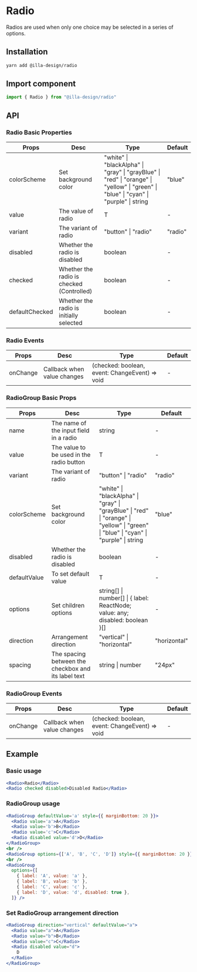 # Radio

Radios are used when only one choice may be selected in a series of options.

## Installation

```bash
yarn add @illa-design/radio
```

## Import component

```jsx
import { Radio } from "@illa-design/radio"
```

## API

### Radio Basic Properties

| Props          | Desc                                      | Type                                                                                                                                  | Default |
| -------------- | ----------------------------------------- | ------------------------------------------------------------------------------------------------------------------------------------- | ------- |
| colorScheme    | Set background color                      | "white" \| "blackAlpha" \| "gray" \| "grayBlue" \| "red" \| "orange" \| "yellow" \| "green" \| "blue" \| "cyan" \| "purple" \| string | "blue"  |
| value          | The value of radio                        | T                                                                                                                                     | -       |
| variant        | The variant of radio                      | "button" \| "radio"                                                                                                                   | "radio" |
| disabled       | Whether the radio is disabled             | boolean                                                                                                                               | -       |
| checked        | Whether the radio is checked (Controlled) | boolean                                                                                                                               | -       |
| defaultChecked | Whether the radio is initially selected   | boolean                                                                                                                               | -       |

### Radio Events

| Props    | Desc                        | Type                                           | Default |
| -------- | --------------------------- | ---------------------------------------------- | ------- |
| onChange | Callback when value changes | (checked: boolean, event: ChangeEvent) => void | -       |

### RadioGroup Basic Props

| Props        | Desc                                                | Type                                                                                                                                  | Default      |
| ------------ | --------------------------------------------------- | ------------------------------------------------------------------------------------------------------------------------------------- | ------------ |
| name         | The name of the input field in a radio              | string                                                                                                                                | -            |
| value        | The value to be used in the radio button            | T                                                                                                                                     | -            |
| variant      | The variant of radio                                | "button" \| "radio"                                                                                                                   | "radio"      |
| colorScheme  | Set background color                                | "white" \| "blackAlpha" \| "gray" \| "grayBlue" \| "red" \| "orange" \| "yellow" \| "green" \| "blue" \| "cyan" \| "purple" \| string | "blue"       |
| disabled     | Whether the radio is disabled                       | boolean                                                                                                                               | -            |
| defaultValue | To set default value                                | T                                                                                                                                     | -            |
| options      | Set children options                                | string[] \| number[] \| { label: ReactNode; value: any; disabled: boolean }[]                                                         | -            |
| direction    | Arrangement direction                               | "vertical" \| "horizontal"                                                                                                            | "horizontal" |
| spacing      | The spacing between the checkbox and its label text | string \| number                                                                                                                      | "24px"       |

### RadioGroup Events

| Props    | Desc                        | Type                                           | Default |
| -------- | --------------------------- | ---------------------------------------------- | ------- |
| onChange | Callback when value changes | (checked: boolean, event: ChangeEvent) => void | -       |

## Example

### Basic usage

```jsx
<Radio>Radio</Radio>
<Radio checked disabled>Disabled Radio</Radio>
```

### RadioGroup usage

```jsx
<RadioGroup defaultValue='a' style={{ marginBottom: 20 }}>
  <Radio value='a'>A</Radio>
  <Radio value='b'>B</Radio>
  <Radio value='c'>C</Radio>
  <Radio disabled value='d'>D</Radio>
</RadioGroup>
<br />
<RadioGroup options={['A', 'B', 'C', 'D']} style={{ marginBottom: 20 }} />
<br />
<RadioGroup
  options={[
    { label: 'A', value: 'a' },
    { label: 'B', value: 'b' },
    { label: 'C', value: 'c' },
    { label: 'D', value: 'd', disabled: true },
  ]} />
```

### Set RadioGroup arrangement direction

```jsx
<RadioGroup direction="vertical" defaultValue="a">
  <Radio value="a">A</Radio>
  <Radio value="b">B</Radio>
  <Radio value="c">C</Radio>
  <Radio disabled value="d">
    D
  </Radio>
</RadioGroup>
```
